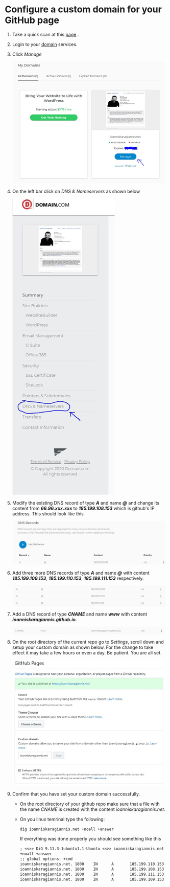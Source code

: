 # Configure a custom domain for your GitHub page

1. Take a quick scan at this [page](https://medium.com/@hossainkhan/using-custom-domain-for-github-pages-86b303d3918a) .

2. Login to your [domain](www1.domain.com) services.

3. Click _Manage_

   ![](img\domain_manage.JPG)

4. On the left bar click on _DNS & Nameservers_ as shown below

   ![](img\dns_and_nameservers.JPG)

5. Modify the existing DNS record of type _**A**_ and name _**@**_ and change its content from _**66.96.xxx.xxx**_ to _**185.199.108.153**_ which is github's IP address. This should look like this

   ![](img\dns_record_github_example.JPG)

6. Add three more DNS records of type _**A**_ and name _**@**_ with content _**185.199.109.153**_, _**185.199.110.153**_, _**185.199.111.153**_ respectively.

   ![](img\dns_record_github_example2.JPG)

7. Add a DNS record of type _**CNAME**_ and name _**www**_ with content _**ioanniskaragiannis.github.io.**_

   ![](img\dns_record_github_example3.JPG)

8. On the root directory of the current repo go to _Settings_, scroll down and setup your custom domain as shown below. For the change to take effect it may take a few hours or even a day. Be patient. You are all set.

   ![](img\github_pages.JPG)

9. Confirm that you have set your custom domain successfully. 

   * On the root directory of your github repo make sure that a file with the name _CNAME_ is created with the content _ioanniskaragiannis.net_.

   * On you linux temrinal type the following:

     ```shell
     dig ioanniskaragiannis.net +noall +answer
     ```

      If everything was done properly you should see something like this

     ```console
     ; <<>> DiG 9.11.3-1ubuntu1.1-Ubuntu <<>> ioanniskaragiannis.net +noall +answer
     ;; global options: +cmd
     ioanniskaragiannis.net. 1800    IN      A       185.199.110.153
     ioanniskaragiannis.net. 1800    IN      A       185.199.108.153
     ioanniskaragiannis.net. 1800    IN      A       185.199.111.153
     ioanniskaragiannis.net. 1800    IN      A       185.199.109.153
     ```

     
